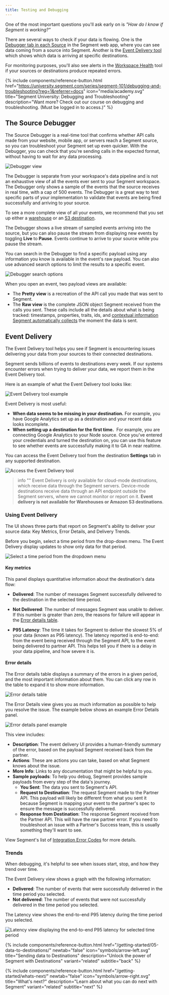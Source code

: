 ```yaml
---
title: Testing and Debugging
---
```


One of the most important questions you'll ask early on is _"How do I know if Segment is working?"_

There are several ways to check if your data is flowing. One is the [Debugger tab in each Source](/docs/connections/sources/debugger/) in the Segment web app, where you can see data coming from a source into Segment. Another is the [Event Delivery tool](/docs/connections/event-delivery/) which shows which data is arriving at specific destinations.

For monitoring purposes, you'll also see alerts in the [Workspace Health](/docs/segment-app/#health) tool if your sources or destinations produce repeated errors.

{% include components/reference-button.html href="https://university.segment.com/series/segment-101/debugging-and-troubleshooting?reg=1&referrer=docs" icon="media/academy.svg" title="Segment University: Debugging and Troubleshooting" description="Want more? Check out our course on debugging and troubleshooting. (Must be logged in to access.)" %}

## The Source Debugger

<!-- Source: https://segment.com/docs/connections/sources/debugger/ -->

The Source Debugger is a real-time tool that confirms whether API calls made from your website, mobile app, or servers reach a Segment source, so you can troubleshoot your Segment set up even quicker. With the Debugger, you can check that you're sending calls in the expected format, without having to wait for any data processing.

![Debugger view](/docs/connections/sources/images/debugger_view.png)

The Debugger is separate from your workspace's data pipeline and is not an exhaustive view of all the events ever sent to your Segment workspace. The Debugger only shows a sample of the events that the source receives in real time, with a cap of 500 events. The Debugger is a great way to test specific parts of your implementation to validate that events are being fired successfully and arriving to your source.

To see a more complete view of all your events, we recommend that you set up either a [warehouse](/docs/connections/storage/warehouses/) or an [S3 destination](/docs/connections/storage/catalog/amazon-s3/).

The Debugger shows a live stream of sampled events arriving into the source, but you can also pause the stream from displaying new events by toggling **Live** to **Pause**. Events continue to arrive to your source while you pause the stream.

You can search in the Debugger to find a specific payload using any information you know is available in the event's raw payload. You can also use advanced search options to limit the results to a specific event.

![Debugger search options](/docs/connections/sources/images/debugger_search.png)

When you open an event, two payload views are available:

* The **Pretty view** is a recreation of the API call you made that was sent to Segment.
* The **Raw view** is the complete JSON object Segment received from the calls you sent. These calls include all the details about what is being tracked: timestamps, properties, traits, ids, and [contextual information Segment automatically collects](/docs/connections/spec/common/#context-fields-automatically-collected) the moment the data is sent.


## Event Delivery

<!--Source: https://segment.com/docs/connections/event-delivery/-->

The Event Delivery tool helps you see if Segment is encountering issues delivering your data from your sources to their connected destinations. 

Segment sends billions of events to destinations every week. If our systems encounter errors when trying to deliver your data, we report them in the Event Delivery tool.

Here is an example of what the Event Delivery tool looks like:

![Event Delivery tool example](/docs/connections/images/edelivery_jXaoBuF6.png)


Event Delivery is most useful: 

- **When data seems to be missing in your destination.**
  For example, you have Google Analytics set up as a destination and your recent data looks incomplete.
- **When setting up a destination for the first time.** 
  For example, you are connecting Google Analytics to your Node source. Once you've entered your credentials and turned the destination on, you can use this feature to see whether events are successfully making it to GA in near realtime. 

You can access the Event Delivery tool from the destination **Settings** tab in any supported destination.

![Access the Event Delivery tool](/docs/connections/images/find-edelivery.png)

> info ""
> Event Delivery is only available for cloud-mode destinations, which receive data through the Segment servers. Device-mode destinations receive data through an API endpoint outside the Segment servers, where we cannot monitor or report on it. **Event delivery is not available for Warehouses or Amazon S3 destinations**.


### Using Event Delivery

The UI shows three parts that report on Segment's ability to deliver your source data: Key Metrics, Error Details, and Delivery Trends.

Before you begin, select a time period from the drop-down menu. The Event Delivery display updates to show only data for that period.

![Select a time period from the dropdown menu](/docs/connections/images/edelivery_Qs4r85sc.png)

#### Key metrics

This panel displays quantitative information about the destination's data flow:

- **Delivered**: The number of messages Segment successfully delivered to the destination in the selected time period.

- **Not Delivered**: The number of messages Segment was unable to deliver. If this number is greater than zero, the reasons for failure will appear in the [Error details table](#error-details). 

- **P95 Latency**: The time it takes for Segment to deliver the slowest 5% of your data (known as P95 latency). The latency reported is end-to-end: from the event being received through the Segment API, to the event being delivered to partner API. This helps tell you if there is a delay in your data pipeline, and how severe it is.

#### Error details

The Error details table displays a summary of the errors in a given period, and the most important information about them. You can click any row in the table to expand it to show more information. 

![Error details table](/docs/connections/images/edelivery_V6hldpCl.png)


The Error Details view gives you as much information as possible to help you resolve the issue. The example below shows an example Error Details panel. 

![Error details panel example](/docs/connections/images/edelivery_CgNb4wVN.png)

This view includes: 

- **Description**: The event delivery UI provides a human-friendly summary of the error, based on the payload Segment received back from the partner.
- **Actions**: These are actions you can take, based on what Segment knows about the issue. 
- **More Info**: Links to any documentation that might be helpful to you. 
- **Sample payloads**: To help you debug, Segment provides sample payloads from every step of the data's journey.
  - **You Sent**: The data you sent to Segment's API.
  - **Request to Destination**: The request Segment made to the Partner API. This payload will likely be different from what you sent it because Segment is mapping your event to the partner's spec to ensure the message is successfully delivered. 
  - **Response from Destination**: The response Segment received from the Partner API. This will have the raw partner error. If you need to troubleshoot an issue with a Partner's Success team, this is usually something they'll want to see. 

View Segment's list of [Integration Error Codes](/docs/connections/integration_error_codes/) for more details.

### Trends

When debugging, it's helpful to see when issues start, stop, and how they trend over time. 

The Event Delivery view shows a graph with the following information:
- **Delivered**: The number of events that were successfully delivered in the time period you selected. 
- **Not delivered**: The number of events that were not successfully delivered in the time period you selected. 

The Latency view shows the end-to-end P95 latency during the time period you selected.

![Latency view displaying the end-to-end P95 latency for selected time period](/docs/connections/images/edelivery_9FRFTAso.png)




<div class="double">
  {% include components/reference-button.html  href="/getting-started/05-data-to-destinations/" newtab="false" icon="symbols/arrow-left.svg" title="Sending data to Destinations" description="Unlock the power of Segment with Destinations" variant="related" subtitle="back" %}

  {% include components/reference-button.html  href="/getting-started/whats-next/" newtab="false" icon="symbols/arrow-right.svg" title="What's next?" description="Learn about what you can do next with Segment" variant="related" subtitle="next" %}
</div>
